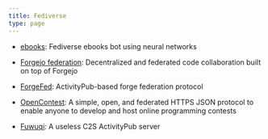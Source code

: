 ```yaml
---
title: Fediverse
type: page
---
```



- [ebooks](https://git.exozy.me/a/ebooks): Fediverse ebooks bot using neural networks

- [Forgejo federation](https://codeberg.org/forgejo/forgejo/issues/59): Decentralized and federated code collaboration built on top of Forgejo

- [ForgeFed](https://forgefed.org/): ActivityPub-based forge federation protocol

- [OpenContest](https://codeberg.org/LadueCS/OpenContest): A simple, open, and federated HTTPS JSON protocol to enable anyone to develop and host online programming contests

- [Fuwuqi](https://git.exozy.me/a/fuwuqi): A useless C2S ActivityPub server
